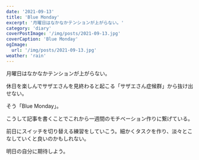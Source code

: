 ```yaml
---
date: '2021-09-13'
title: 'Blue Monday'
excerpt: '月曜日はなかなかテンションが上がらない。'
category: 'diary'
coverPostImage: '/img/posts/2021-09-13.jpg'
coverCaption: 'Blue Monday'
ogImage:
  url: '/img/posts/2021-09-13.jpg'
weather: 'rain'
---
```


月曜日はなかなかテンションが上がらない。

休日を楽しんでサザエさんを見終わると起こる「サザエさん症候群」から抜け出せない。

そう「Blue Monday」。

こうして記事を書くことでこれから一週間のモチベーション作りに繋げている。

前日にスイッチを切り替える練習をしていこう。細かくタスクを作り、淡々とこなしていくと良いのかもしれない。

明日の自分に期待しよう。
